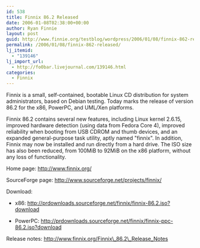 ```yaml
---
id: 538
title: Finnix 86.2 Released
date: 2006-01-08T02:38:00+00:00
author: Ryan Finnie
layout: post
guid: http://www.finnie.org/testblog/wordpress/2006/01/08/finnix-862-released/
permalink: /2006/01/08/finnix-862-released/
lj_itemid:
  - "139146"
lj_import_url:
  - http://fo0bar.livejournal.com/139146.html
categories:
  - Finnix
---
```

Finnix is a small, self-contained, bootable Linux CD distribution for system administrators, based on Debian testing. Today marks the release of version 86.2 for the x86, PowerPC, and UML/Xen platforms.

Finnix 86.2 contains several new features, including Linux kernel 2.6.15, improved hardware detection (using data from Fedora Core 4), improved reliability when booting from USB CDROM and thumb devices, and an expanded general-purpose task utility, aptly named "finnix". In addition, Finnix may now be installed and run directly from a hard drive. The ISO size has also been reduced, from 100MiB to 92MiB on the x86 platform, without any loss of functionality.

Home page: http://www.finnix.org/
  
SourceForge page: http://www.sourceforge.net/projects/finnix/
  
Download:
  
* x86: http://prdownloads.sourceforge.net/finnix/finnix-86.2.iso?download
  
* PowerPC: http://prdownloads.sourceforge.net/finnix/finnix-ppc-86.2.iso?download
  
Release notes: http://www.finnix.org/Finnix\_86.2\_Release_Notes